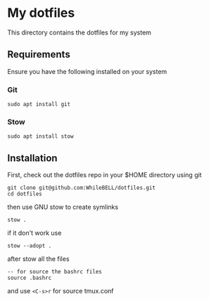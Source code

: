 # My dotfiles

This directory contains the dotfiles for my system

## Requirements

Ensure you have the following installed on your system

### Git

```
sudo apt install git
```

### Stow

```
sudo apt install stow
```

## Installation

First, check out the dotfiles repo in your $HOME directory using git

```
git clone git@github.com:WhileBELL/dotfiles.git
cd dotfiles
```

then use GNU stow to create symlinks

```
stow .
```

if it don't work use

```
stow --adopt .
```

after stow all the files

```
-- for source the bashrc files
source .bashrc
```

and use `<C-s>r` for source tmux.conf
